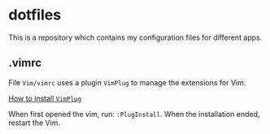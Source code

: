 # dotfiles
This is a repository which contains my configuration files for different apps.

## .vimrc
File `Vim/vimrc` uses a plugin `VimPlug` to manage the extensions for Vim. 

[How to install `VimPlug`](https://github.com/junegunn/vim-plug#installation)

When first opened the vim, run: `:PlugInstall`. When the installation ended, restart the Vim.

